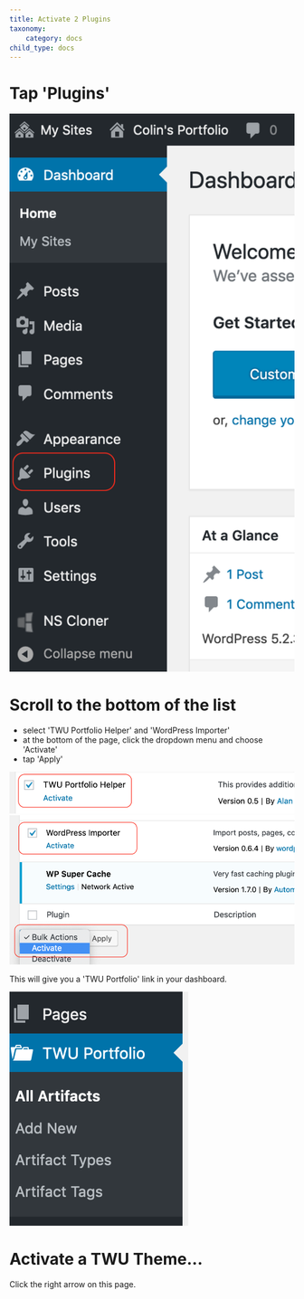 ```yaml
---
title: Activate 2 Plugins
taxonomy:
    category: docs
child_type: docs
---
```


# Tap 'Plugins'

![](plugins-1.png)

# Scroll to the bottom of the list

- select 'TWU Portfolio Helper' and 'WordPress Importer'
- at the bottom of the page, click the dropdown menu and choose 'Activate'
- tap 'Apply'

![](plugins-2.png)
![](plugins-3.png)

This will give you a 'TWU Portfolio' link in your dashboard.

![](plugins-4.png)

# Activate a TWU Theme...

Click the right arrow on this page.
